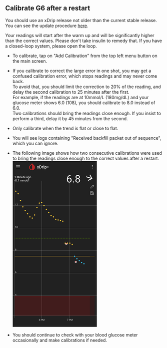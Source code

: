 ## Calibrate G6 after a restart  
  
You should use an xDrip release not older than the current stable release.  You can see the update procedure [here](./Updates.md).  

Your readings will start after the warm up and will be significantly higher than the correct values.  Please don't take insulin to remedy that.  If you have a closed-loop system, please open the loop.  
   - To calibrate, tap on "Add Calibration" from the top left menu button on the main screen.  
   - If you calibrate to correct the large error in one shot, you may get a confused calibration error, which stops readings and may never come back.  
   To avoid that, you should limit the correction to 20% of the reading, and delay the second calibration to 25 minutes after the first.  
   For example, if the readings are at 10mmol/L (180mg/dL) and your glucose meter shows 6.0 (108), you should calibrate to 8.0 instead of 6.0.  
   Two calibrations should bring the readings close enough.  If you insist to perform a third, delay it by 45 minutes from the second.  

   - Only calibrate when the trend is flat or close to flat.  

   - You will see logs containing "Received backfill packet out of sequence", which you can ignore.  

   - The following image shows how two consecutive calibrations were used to bring the readings close enough to the correct values after a restart.  
![](./images/cal-rstrt.png)  

   - You should continue to check with your blood glucose meter occasionally and make calibrations if needed.  

